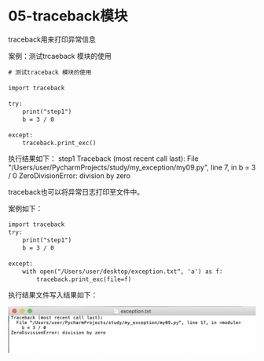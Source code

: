 # 05-traceback模块


traceback用来打印异常信息

案例：测试trcaeback 模块的使用

```
# 测试traceback 模块的使用

import traceback

try:
    print("step1")
    b = 3 / 0

except:
    traceback.print_exc()

```

执行结果如下：
step1
Traceback (most recent call last):
  File "/Users/user/PycharmProjects/study/my_exception/my09.py", line 7, in <module>
    b = 3 / 0
ZeroDivisionError: division by zero



traceback也可以将异常日志打印至文件中。

案例如下：

```
import traceback
try:
    print("step1")
    b = 3 / 0

except:
    with open("/Users/user/desktop/exception.txt", 'a') as f:
        traceback.print_exc(file=f)
```

执行结果文件写入结果如下：

![](_v_images/20201109211522851_923718255.png)
